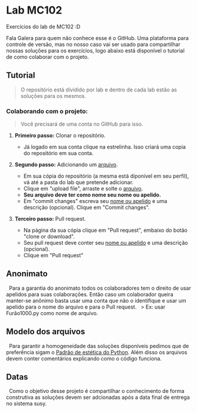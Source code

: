 # Lab MC102

Exercícios do lab de MC102 :D

Fala Galera para quem não conhece esse é o GitHub. Uma plataforma para controle de versão, mas no nosso caso vai ser usado para compartilhar nossas soluções para os exercícios, logo abaixo está disponível o tutorial de como colaborar com o projeto.

 ## Tutorial
   > O repositório está dividido por lab e dentro de cada lab estão as soluções para os mesmos.
 
  ### Colaborando com o projeto:
   > Você precisará de uma conta no GitHub para isso.
   1. **Primeiro passo:** Clonar o repositório.
      * Já logado em sua conta  clique na estrelinha. Isso criará uma copia do repositório em sua conta.
	 
   2. **Segundo passo:** Adicionando um [arquivo](#modelo-dos-arquivos).
      * Em sua cópia do repositório (a mesma está diponivel em seu perfil), vá até a pasta do lab que pretende adicionar.
      * Clique em "upload file", arraste e solte o [arquivo](#modelo-dos-arquivos).
      * **Seu arquivo deve ter como nome seu nome ou apelido.**
      * Em "commit changes" escreva seu [nome ou apelido](#anonimato) e uma descrição (opcional). Clique em "Commit changes".
   3. **Terceiro passo:** Pull request.
      * Na página da sua cópia clique em "Pull request", embaixo do botão "clone or download".	 
      * Seu pull request deve conter seu [nome ou apelido](#anonimato) e uma descrição (opcional).	 
      * Clique em "Pull request"
 ## Anonimato
   Para a garantia do anonimato todos os colaboradores tem o direito de usar apelidos para suas colaborações. Então caso um colaborador queira manter-se anônimo basta usar uma conta que não o identifique e usar um apelido para o nome do arquivo e para o Pull request.
   > Ex: usar Furâo1000.py como nome de arquivo.
 ## Modelo dos arquivos
   Para garantir a homogeneidade das soluções disponíveis pedimos que de preferência sigam o [Padrâo de estética do Python](https://www.python.org/dev/peps/pep-0008/). Além disso os arquivos devem conter comentários explicando como o código funciona.
 ## Datas
   Como o objetivo desse projeto é compartilhar o conhecimento de forma construtiva as soluções devem ser adcionadas após a data final de entrega no sistema susy.
